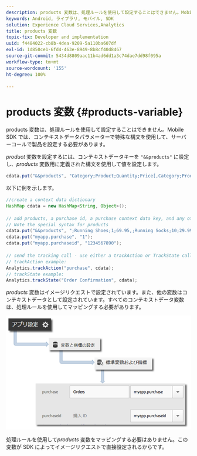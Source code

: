 ```yaml
---
description: products 変数は、処理ルールを使用して設定することはできません。Mobile SDK では、コンテキストデータパラメーターで特殊な構文を使用して、サーバーコールで製品を設定する必要があります。
keywords: Android, ライブラリ, モバイル, SDK
solution: Experience Cloud Services,Analytics
title: products 変数
topic-fix: Developer and implementation
uuid: f4484022-cb8b-4dea-9209-5a110ba607df
exl-id: 1d850ce1-6fd4-463e-8949-8b8cf40d8467
source-git-commit: 5434d8809aac11b4ad6dd1a3c74dae7dd98f095a
workflow-type: tm+mt
source-wordcount: '155'
ht-degree: 100%

---
```


# products 変数 {#products-variable}

products 変数は、処理ルールを使用して設定することはできません。Mobile SDK では、コンテキストデータパラメーターで特殊な構文を使用して、サーバーコールで製品を設定する必要があります。

*product* 変数を設定するには、コンテキストデータキーを `"&&products"` に設定し、*products* 変数用に定義された構文を使用して値を設定します。

```java
cdata.put("&&products", "Category;Product;Quantity;Price[,Category;Product;Quantity;Price]");
```

以下に例を示します。

```java
//create a context data dictionary 
HashMap cdata = new HashMap<String, Object>(); 
 
// add products, a purchase id, a purchase context data key, and any other data you want to collect. 
// Note the special syntax for products 
cdata.put("&&products", ";Running Shoes;1;69.95,;Running Socks;10;29.99"); 
cdata.put("myapp.purchase", "1"); 
cdata.put("myapp.purchaseid", "1234567890"); 
 
// send the tracking call - use either a trackAction or TrackState call. 
// trackAction example: 
Analytics.trackAction("purchase", cdata); 
// trackState example: 
Analytics.trackState("Order Confirmation", cdata);
```

*products* 変数はイメージリクエストで設定されています。また、他の変数はコンテキストデータとして設定されています。すべてのコンテキストデータ変数は、処理ルールを使用してマッピングする必要があります。

![](assets/map-products.png)

処理ルールを使用して&#x200B;*products* 変数をマッピングする必要はありません。この変数が SDK によってイメージリクエストで直接設定されるからです。
